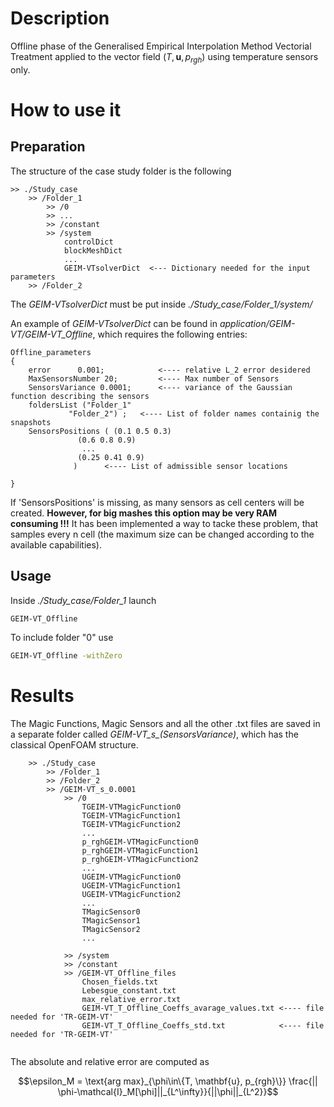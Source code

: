 # Description 

Offline phase of the Generalised Empirical Interpolation Method Vectorial Treatment applied to the vector field $(T,\mathbf{u},p_{rgh})$ using temperature sensors only.

# How to use it

## Preparation

The structure of the case study folder is the following

```
>> ./Study_case
	>> /Folder_1  		
		>> /0
		>> ...
		>> /constant
		>> /system
			controlDict
			blockMeshDict
			...
			GEIM-VTsolverDict  <--- Dictionary needed for the input parameters				
	>> /Folder_2
```

The *GEIM-VTsolverDict* must be put inside *./Study_case/Folder_1/system/*

An example of *GEIM-VTsolverDict* can be found in *application/GEIM-VT/GEIM-VT_Offline*, which requires the following entries:
```
Offline_parameters
{
	error      0.001;            <---- relative L_2 error desidered
	MaxSensorsNumber 20;         <---- Max number of Sensors
	SensorsVariance 0.0001;      <---- variance of the Gaussian function describing the sensors
	foldersList ("Folder_1" 
		     "Folder_2") ;   <---- List of folder names containig the snapshots
	SensorsPositions ( (0.1 0.5 0.3)
			   (0.6 0.8 0.9)
			    ...
			   (0.25 0.41 0.9)  
			  )	     <---- List of admissible sensor locations
																	
} 
```

If 'SensorsPositions' is missing, as many sensors as cell centers will be created. 
**However, for big mashes this option may be very RAM consuming !!!**
It has been implemented a way to tacke these problem, that samples every n cell (the maximum size can be changed according to the available capabilities).
	
## Usage

Inside *./Study_case/Folder_1* launch 
```bash
GEIM-VT_Offline
```
To include folder "0" use 
```bash
GEIM-VT_Offline -withZero
```

# Results

The Magic Functions, Magic Sensors and all the other .txt files are saved in a separate folder called *GEIM-VT_s_(SensorsVariance)*, which has the classical OpenFOAM structure.

```
	>> ./Study_case
		>> /Folder_1  				 		
		>> /Folder_2		
		>> /GEIM-VT_s_0.0001		
			>> /0
				TGEIM-VTMagicFunction0
				TGEIM-VTMagicFunction1
				TGEIM-VTMagicFunction2
				...
				p_rghGEIM-VTMagicFunction0
				p_rghGEIM-VTMagicFunction1
				p_rghGEIM-VTMagicFunction2
				...
				UGEIM-VTMagicFunction0
				UGEIM-VTMagicFunction1
				UGEIM-VTMagicFunction2
				...
				TMagicSensor0
				TMagicSensor1
				TMagicSensor2
				...
				  						
			>> /system
			>> /constant
			>> /GEIM-VT_Offline_files
				Chosen_fields.txt
				Lebesgue_constant.txt
				max_relative_error.txt
				GEIM-VT_T_Offline_Coeffs_avarage_values.txt <---- file needed for 'TR-GEIM-VT'
				GEIM-VT_T_Offline_Coeffs_std.txt            <---- file needed for 'TR-GEIM-VT'


```

The absolute and relative error are computed as
```math
\epsilon_M = \text{arg max}_{\phi\in\{T, \mathbf{u}, p_{rgh}\}} \frac{|| \phi-\mathcal{I}_M[\phi]||_{L^\infty}}{||\phi||_{L^2}}
```